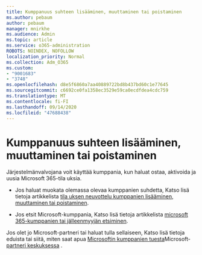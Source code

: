 ```yaml
---
title: Kumppanuus suhteen lisääminen, muuttaminen tai poistaminen
ms.author: pebaum
author: pebaum
manager: mnirkhe
ms.audience: Admin
ms.topic: article
ms.service: o365-administration
ROBOTS: NOINDEX, NOFOLLOW
localization_priority: Normal
ms.collection: Adm_O365
ms.custom:
- "9001683"
- "3748"
ms.openlocfilehash: d8e5f6860a7aa40889722bd8b437bd60c1e77645
ms.sourcegitcommit: c6692ce0fa1358ec3529e59ca0ecdfdea4cdc759
ms.translationtype: MT
ms.contentlocale: fi-FI
ms.lasthandoff: 09/14/2020
ms.locfileid: "47688438"
---
```

# <a name="add-change-or-remove-a-partner-relationship"></a>Kumppanuus suhteen lisääminen, muuttaminen tai poistaminen

Järjestelmänvalvojana voit käyttää kumppania, kun haluat ostaa, aktivoida ja uusia Microsoft 365-tila uksia. 

- Jos haluat muokata olemassa olevaa kumppanien suhdetta, Katso lisä tietoja artikkelista [tila uksen neuvottelu kumppanien lisääminen, muuttaminen tai poistaminen](https://docs.microsoft.com/microsoft-365/admin/misc/add-partner?view=o365-worldwide).

- Jos etsit Microsoft-kumppania, Katso lisä tietoja artikkelista [microsoft 365-kumppanien tai jälleenmyyjän etsiminen](https://docs.microsoft.com/microsoft-365/admin/manage/find-your-partner-or-reseller?view=o365-worldwide).

Jos olet jo Microsoft-partneri tai haluat tulla sellaiseen, Katso lisä tietoja eduista tai siitä, miten saat apua [Microsoftin kumppanien tuesta](https://aka.ms/partnersupport)Microsoft- [partneri keskuksessa](https://support.microsoft.com/help/4499930/partner-center-overview) .
